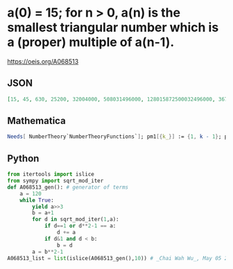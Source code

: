 # a\(0\) \= 15; for n \> 0, a\(n\) is the smallest triangular number which is a \(proper\) multiple of a\(n\-1\)\.
https://oeis.org/A068513
## JSON
```JSON
[15, 45, 630, 25200, 32004000, 508031496000, 128015872500032496000, 3670698694547655407496988066168944000, 10302657959650317880463349610273001290502485245258650172717840000]
```
## Mathematica
```Mathematica
Needs[ NumberTheory`NumberTheoryFunctions`]; pm1[{k_}] := {1, k - 1}; pm1[lst_] := Module[{a, m, v}, a = lst[[1]]; m = Times @@ Rest[lst]; v = pm1[ Rest[lst]]; Union[ ChineseRemainder[{1, #}, {a, m}] & /@ v, ChineseRemainder[{-1, #}, {a, m}] & /@ v]]; nexttri[1] = 3; nexttri[n_] := Module[{s}, s = (pm1[Power @@ # & /@ FactorInteger[4n]]^2 - 1)/8; For[i = 1, True, i++, If[s[[i]] > n, Return[ s[[i]]] ]]]; a[0] = 15; a[n_] := a[n] = nexttri[ a[n - 1]]; Table[ a[n], {n, 0, 8}]
```
## Python
```Python
from itertools import islice
from sympy import sqrt_mod_iter
def A068513_gen(): # generator of terms
    a = 120
    while True:
        yield a>>3
        b = a+1
        for d in sqrt_mod_iter(1,a):
            if d==1 or d**2-1 == a:
                d += a
            if d&1 and d < b:
                b = d
        a = b**2-1
A068513_list = list(islice(A068513_gen(),10)) # _Chai Wah Wu_, May 05 2024
```
